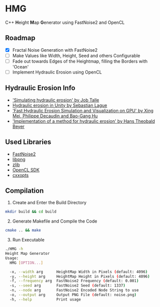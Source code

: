 # HMG
C++ **H**eight **M**ap **G**enerator using FastNoise2 and OpenCL

## Roadmap
- [x] Fractal Noise Generation with FastNoise2
- [ ] Make Values like Width, Height, Seed and others Configurable
- [ ] Fade out towards Edges of the Heightmap, filling the Borders with 'Ocean'
- [ ] Implement Hydraulic Erosion using OpenCL

## Hydraulic Erosion Info

- ['Simulating hydraulic erosion' by Job Talle](https://jobtalle.com/simulating_hydraulic_erosion.html)
- [Hydraulic erosion in Unity by Sebastian Lague](https://www.youtube.com/watch?v=eaXk97ujbPQ)
- ['Fast Hydraulic Erosion Simulation and Visualization on GPU' by Xing Mei, Philippe Decaudin and Bao-Gang Hu](https://xing-mei.github.io/files/erosion.pdf)
- ['Implementation of a method for hydraulic erosion' by Hans Theobald Beyer](https://www.firespark.de/resources/downloads/implementation%20of%20a%20methode%20for%20hydraulic%20erosion.pdf)

## Used Libraries
- [FastNoise2](https://github.com/Auburn/FastNoise2)
- [libpng](https://github.com/glennrp/libpng)
- [zlib](https://github.com/madler/zlib)
- [OpenCL SDK](https://github.com/KhronosGroup/OpenCL-SDK)
- [cxxopts](https://github.com/jarro2783/cxxopts)

## Compilation
1. Create and Enter the Build Directory
```bash
mkdir build && cd build
```
2. Generate Makefile and Compile the Code
```bash
cmake .. && make
```
3. Run Executable
```bash
./HMG -h
Height Map Generator
Usage:
  HMG [OPTION...]

  -x, --width arg      HeightMap Width in Pixels (default: 4096)
  -y, --height arg     HeightMap Height in Pixels (default: 4096)
  -f, --frequency arg  FastNoise2 Frequency (default: 0.001)
  -s, --seed arg       FastNoise2 Seed (default: 1337)
  -n, --node arg       FastNoise2 Encoded Node String to use
  -o, --output arg     Output PNG File (default: noise.png)
  -h, --help           Print usage
```
